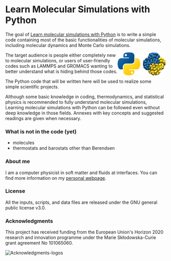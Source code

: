 # Learn Molecular Simulations with Python

The goal of [Learn molecular simulations with Python](https://mdcourse.github.io/) is to write a simple code containing most of the basic functionalities of molecular simulations, including molecular
dynamics and Monte Carlo simulations.

<img src="docs/source/_static/logo/logo-py.png" width="30%" align="right"/></a>

The target audience is people either completely new to molecular simulations, or users of user-friendly
codes such as LAMMPS and GROMACS wanting to better understand what is hiding behind those codes.

The Python code that will be written here will be used to realize some simple scientific projects.

Although some basic knowledge in coding, thermodynamics, and statistical physics is recommended to fully understand molecular simulations, Learning molecular simulations with Python can be followed even without deep knowledge in those fields. Annexes with key concepts and suggested readings are given when necessary.

### What is not in the code (yet)

- molecules
- thermostats and barostats other than Berendsen

### About me

I am a computer physicist in soft matter and fluids at interfaces. You can 
find more information on my [personal webpage](https://simongravelle.github.io/).

### License

All the inputs, scripts, and data files are released under the 
GNU general public license v3.0.

### Acknowledgments

This project has received funding from the European
Union's Horizon 2020 research and innovation programme
under the Marie Skłodowska-Curie grant agreement No 101065060.

![Acknowledgments-logos](./credits/cnrs-uga-liphy-msca.png)
